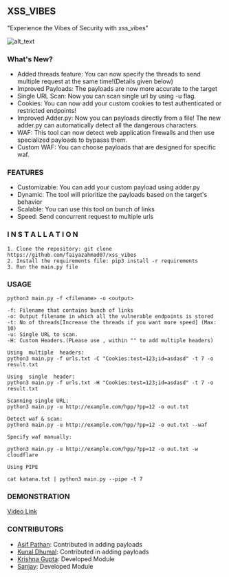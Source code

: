 ## XSS_VIBES
"Experience the Vibes of Security with xss_vibes"

![alt_text](xss_vibes.png)

### What's New?

- Added threads feature: You can now specify the threads to send multiple request at the same time!(Details given below)
- Improved Payloads: The payloads are now more accurate to the target
- Single URL Scan: Now you can scan single url by using -u flag.
- Cookies: You can now add your custom cookies to test authenticated or restricted endpoints!
- Improved Adder.py: Now you can payloads directly from a file! The new adder.py can automatically detect all the dangerous characters.
- WAF: This tool can now detect web application firewalls and then use specialized payloads to bypasss them.
- Custom WAF: You can choose payloads that are designed for specific waf.

### FEATURES

- Customizable: You can add your custom payload using adder.py
- Dynamic: The tool will prioritize the payloads based on the target's behavior
- Scalable: You can use this tool on bunch of links
- Speed: Send concurrent request to multiple urls

### I N S T A L L A T I O N

```
1. Clone the repository: git clone https://github.com/faiyazahmad07/xss_vibes
2. Install the requirements file: pip3 install -r requirements
3. Run the main.py file
```

### USAGE
```
python3 main.py -f <filename> -o <output>

-f: Filename that contains bunch of links
-o: Output filename in which all the vulnerable endpoints is stored
-t: No of threads[Increase the threads if you want more speed] (Max: 10)
-u: Single URL to scan.
-H: Custom Headers.(PLease use , within "" to add multiple headers)

Using  multiple  headers:
python3 main.py -f urls.txt -C "Cookies:test=123;id=asdasd" -t 7 -o result.txt

Using  single  header:
python3 main.py -f urls.txt -H "Cookies:test=123;id=asdasd" -t 7 -o result.txt

Scanning single URL:
python3 main.py -u http://example.com/hpp/?pp=12 -o out.txt

Detect waf & scan:
python3 main.py -u http://example.com/hpp/?pp=12 -o out.txt --waf

Specify waf manually:

python3 main.py -u http://example.com/hpp/?pp=12 -o out.txt -w cloudflare

Using PIPE

cat katana.txt | python3 main.py --pipe -t 7
```

### DEMONSTRATION

[Video Link](https://www.youtube.com/watch?v=0aVTsdDwcQ8)

### CONTRIBUTORS

- [Asif Pathan](https://www.linkedin.com/in/asifpathan48/): Contributed in adding payloads
- [Kunal Dhumal](https://www.linkedin.com/in/kunal-dhumal-47356721a/): Contributed in adding payloads
- [Krishna Gupta](https://www.linkedin.com/in/iamkrishnagupta/): Developed Module
- [Sanjay](): Developed Module 
